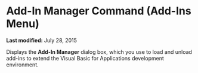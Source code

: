 
# Add-In Manager Command (Add-Ins Menu)

 **Last modified:** July 28, 2015

Displays the  **Add-In Manager** dialog box, which you use to load and unload add-ins to extend the Visual Basic for Applications development environment.
